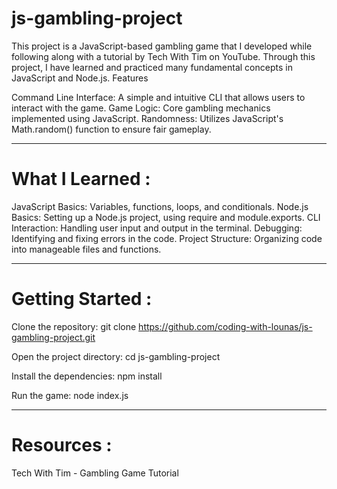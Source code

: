 # js-gambling-project
        
    


This project is a JavaScript-based gambling game that I developed while following along with a tutorial by Tech With Tim on YouTube. Through this project, I have learned and practiced many fundamental concepts in JavaScript and Node.js.
Features

Command Line Interface: A simple and intuitive CLI that allows users to interact with the game.
Game Logic: Core gambling mechanics implemented using JavaScript.
Randomness: Utilizes JavaScript's Math.random() function to ensure fair gameplay.
 ***
# What I Learned :

JavaScript Basics: Variables, functions, loops, and conditionals.
Node.js Basics: Setting up a Node.js project, using require and module.exports.
CLI Interaction: Handling user input and output in the terminal.
Debugging: Identifying and fixing errors in the code.
Project Structure: Organizing code into manageable files and functions.
 ***
# Getting Started :
 
 Clone the repository:
git clone https://github.com/coding-with-lounas/js-gambling-project.git

Open the project directory:
cd js-gambling-project

Install the dependencies:
npm install

Run the game:
node index.js
****
# Resources :
Tech With Tim - Gambling Game Tutorial

